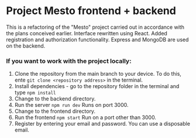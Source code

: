 # Project Mesto frontend + backend

This is a refactoring of the "Mesto" project carried out in accordance with the plans conceived earlier. Interface rewritten using React. Added registration and authorization functionality. Express and MongoDB are used on the backend.

### If you want to work with the project locally:

1. Clone the repository from the main branch to your device. To do this, ente `git clone <repository address>` in the terminal.
2. Install dependencies - go to the repository folder in the terminal and type `npm install`
3. Change to the backend directory.
4. Run the server `npm run dev` Runs on port 3000.
5. Change to the frontend directory.
6. Run the frontend `npm start` Run on a port other than 3000.
7. Register by entering your email and password. You can use a disposable email.
